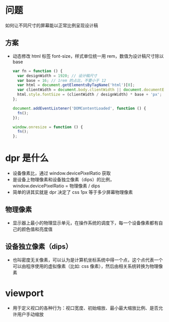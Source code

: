 # 问题

如何让不同尺寸的屏幕能以正常比例呈现设计稿

## 方案

- 动态修改 html 标签 font-size，样式单位统一用 rem，数值为设计稿尺寸除以 base

  ```javascript
  var fn = function () {
    var designWidth = 1920; // 设计稿尺寸
    var base = 16; // 1rem 的占比，不要小于 12
    var html = document.getElementsByTagName('html')[0];
    var clientWidth = document.body.clientWidth || document.documentElement.clientWidth;
    html.style.fontSize = (clientWidth / designWidth) * base + 'px';
  };

  document.addEventListener('DOMContentLoaded', function () {
    fn();
  });

  window.onresize = function () {
    fn();
  };
  ```

# dpr 是什么

- 设备像素比，通过 window.devicePixelRatio 获取
- 是设备上物理像素和设备独立像素（dips）的比例，window.devicePixelRatio = 物理像素 / dips
- 简单的讲其实就是 dpr 决定了 css 1px 等于多少屏幕物理像素

## 物理像素

- 显示器上最小的物理显示单元，在操作系统的调度下，每一个设备像素都有自己的颜色值和亮度值

## 设备独立像素（dips）

- 也叫密度无关像素，可以认为是计算机坐标系统中得一个点，这个点代表一个可以由程序使用的虚拟像素（比如: css 像素），然后由相关系统转换为物理像素

# viewport

- 用于定义视口的各种行为：视口宽度、初始缩放、最小最大缩放比例、是否允许用户手动缩放
